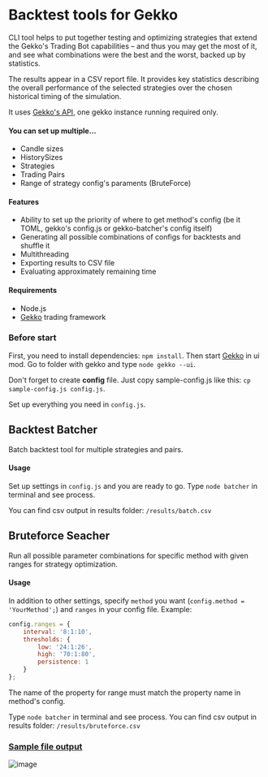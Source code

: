 # Backtest tools for Gekko

CLI tool helps to put together testing and optimizing strategies that extend the  Gekko's Trading Bot capabilities – and thus you may get the most of it, and see what combinations were the best and the worst, backed up by statistics.

The results appear in a CSV report file. It provides key statistics describing the overall performance of the selected strategies over the chosen historical timing of the simulation.

It uses [Gekko's API](https://gekko.wizb.it/docs/internals/server_api.html#POST-api-backtest), one gekko instance running required only.

#### You can set up multiple…

- Candle sizes
- HistorySizes
- Strategies
- Trading Pairs
- Range of strategy config's paraments (BruteForce)

#### Features

- Ability to set up the priority of where to get method's config (be it TOML, gekko's config.js or gekko-batcher's config itself)
- Generating all possible combinations of configs for backtests and shuffle it
- Multithreading
- Exporting results to CSV file
- Evaluating approximately remaining time

#### Requirements

- Node.js
- [Gekko](https://github.com/askmike/gekko/releases) trading framework

### Before start

First, you need to install dependencies: `npm install`. Then start [Gekko](https://github.com/askmike/gekko) in ui mod. Go to folder with gekko and type `node gekko --ui`.

Don't forget to create **config** file. Just copy sample-config.js like this: `cp sample-config.js config.js`. 

Set up everything you need in `config.js`. 

## Backtest Batcher 

Batch backtest tool for multiple strategies and pairs.

#### Usage

Set up settings in `config.js` and you are ready to go. Type `node batcher` in terminal and see process.

You can find csv output in results folder: `/results/batch.csv`

## Bruteforce Seacher

Run all possible parameter combinations for specific method with given ranges for strategy optimization.

#### Usage

In addition to other settings, specify `method` you want (`config.method = 'YourMethod';`) and `ranges` in your config file. Example:

```js
config.ranges = {
    interval: '8:1:10',
    thresholds: {
        low: '24:1:26',
        high: '70:1:80',
        persistence: 1
    }
};
```

The name of the property for range must match the property name in method's config. 

 Type `node batcher` in terminal and see process. You can find csv output in results folder: `/results/bruteforce.csv`

### [Sample file output](https://github.com/nicolay-zlobin/gekko-batcher/blob/master/sample_results.csv)

![image](https://user-images.githubusercontent.com/25667028/48713586-c3ed8800-ec21-11e8-8d78-7ff9adcec05e.png)
